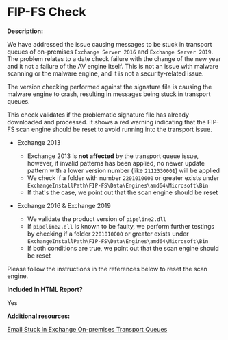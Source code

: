# FIP-FS Check

**Description:**

We have addressed the issue causing messages to be stuck in transport queues of on-premises `Exchange Server 2016` and `Exchange Server 2019`. The problem relates to a date check failure with the change of the new year and it not a failure of the AV engine itself. This is not an issue with malware scanning or the malware engine, and it is not a security-related issue.

The version checking performed against the signature file is causing the malware engine to crash, resulting in messages being stuck in transport queues.

This check validates if the problematic signature file has already downloaded and processed. It shows a red warning indicating that the FIP-FS scan engine should be reset to avoid running into the transport issue.

- Exchange 2013
    - Exchange 2013 is **not affected** by the transport queue issue, however, if invalid patterns has been applied, no newer update pattern with a lower version number (like `2112330001`) will be applied
    - We check if a folder with number `2201010000` or greater exists under `ExchangeInstallPath\FIP-FS\Data\Engines\amd64\Microsoft\Bin`
    - If that's the case, we point out that the scan engine should be reset

- Exchange 2016 & Exchange 2019
    - We validate the product version of `pipeline2.dll`
    - If `pipeline2.dll` is known to be faulty, we perform further testings by checking if a folder `2201010000` or greater exists under `ExchangeInstallPath\FIP-FS\Data\Engines\amd64\Microsoft\Bin`
    - If both conditions are true, we point out that the scan engine should be reset

Please follow the instructions in the references below to reset the scan engine.

**Included in HTML Report?**

Yes

**Additional resources:**

[Email Stuck in Exchange On-premises Transport Queues](https://techcommunity.microsoft.com/t5/exchange-team-blog/email-stuck-in-exchange-on-premises-transport-queues/ba-p/3049447)